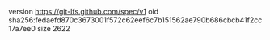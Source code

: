 version https://git-lfs.github.com/spec/v1
oid sha256:fedaefd870c3673001f572c62eef6c7b151562ae790b686cbcb41f2cc17a7ee0
size 2622

